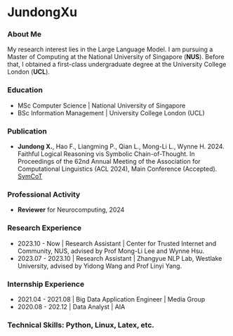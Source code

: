 # JundongXu

### About Me
My research interest lies in the Large Language Model. I am pursuing a Master of Computing at the National University of Singapore (**NUS**). Before that, I obtained a first-class undergraduate degree at the University College London (**UCL**).

### Education
- MSc Computer Science | National University of Singapore
- BSc Information Management | University College London (UCL)

### Publication
- **Jundong X.**, Hao F., Liangming P., Qian L., Mong-Li L., Wynne H. 2024. Faithful Logical Reasoning vis Symbolic Chain-of-Thought. In Proceedings of the 62nd Annual Meeting of the Association for Computational Linguistics (ACL 2024), Main Conference (Accepted).
  [SymCoT](https://arxiv.org/pdf/2405.18357.pdf)

### Professional Activity
- **Reviewer** for Neurocomputing, 2024

### Research Experience
- 2023.10 - Now | Research Assistant | Center for Trusted Internet and Community, NUS, advised by Prof Mong-Li Lee and Wynne Hsu.
- 2023.07 - 2023.10 | Research Assistant | Zhangyue NLP Lab, Westlake University, advised by Yidong Wang and Prof Linyi Yang.

### Internship Experience
- 2021.04 - 2021.08 | Big Data Application Engineer | Media Group
- 2020.08 - 202.12 | Data Analyst | AIA

### Technical Skills: Python, Linux, Latex, etc.
